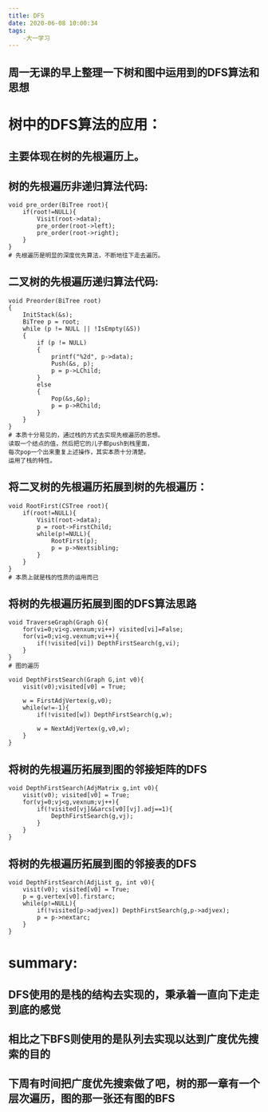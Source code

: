 ```yaml
---
title: DFS
date: 2020-06-08 10:00:34
tags:
    -大一学习
---
```

周一无课的早上整理一下树和图中运用到的DFS算法和思想
---

<!--more-->

# 树中的DFS算法的应用：

## 主要体现在树的先根遍历上。

## 树的先根遍历非递归算法代码:
```
void pre_order(BiTree root){
    if(root!=NULL){
        Visit(root->data);
        pre_order(root->left);
        pre_order(root->right);
    }
}
# 先根遍历是明显的深度优先算法，不断地往下走去遍历。
```

## 二叉树的先根遍历递归算法代码:
```
void Preorder(BiTree root)
{
    InitStack(&s);
    BiTree p = root;
    while (p != NULL || !IsEmpty(&S))
    {
        if (p != NULL)
        {
            printf("%2d", p->data);
            Push(&s, p);
            p = p->LChild;
        }
        else
        {
            Pop(&s,&p);
            p = p->RChild;
        }
    }
}
# 本质十分易见的，通过栈的方式去实现先根遍历的思想。
读取一个结点的值，然后把它的儿子都push到栈里面，
每次pop一个出来重复上述操作，其实本质十分清楚。
运用了栈的特性。
```

## 将二叉树的先根遍历拓展到树的先根遍历：
```
void RootFirst(CSTree root){
    if(root!=NULL){
        Visit(root->data);
        p = root->FirstChild;
        while(p!=NULL){
            RootFirst(p);
            p = p->Nextsibling;
        }
    }
}
# 本质上就是栈的性质的运用而已
```

## 将树的先根遍历拓展到图的DFS算法思路
```
void TraverseGraph(Graph G){
    for(vi=0;vi<g.venxum;vi++) visited[vi]=False;
    for(vi=0;vi<g.vexnum;vi++){
        if(!visited[vi]) DepthFirstSearch(g,vi);
    }
}
# 图的遍历

void DepthFirstSearch(Graph G,int v0){
    visit(v0);visited[v0] = True;

    w = FirstAdjVertex(g,v0);
    while(w!=-1){
        if(!visited[w]) DepthFirstSearch(g,w);
        
        w = NextAdjVertex(g,v0,w);
    }
}
```

## 将树的先根遍历拓展到图的邻接矩阵的DFS
```
void DepthFirstSearch(AdjMatrix g,int v0){
    visit(v0); visited[v0] = True;
    for(vj=0;vj<g,vexnum;vj++){
        if(!visited[vj]&&arcs[v0][vj].adj==1){
            DepthFirstSearch(g,vj);
        }
    }
}
```

## 将树的先根遍历拓展到图的邻接表的DFS
```
void DepthFirstSearch(AdjList g, int v0){
    visit(v0); visited[v0] = True;
    p = g.vertex[v0].firstarc;
    while(p!=NULL){
        if(!visited[p->adjvex]) DepthFirstSearch(g,p->adjvex);
        p = p->nextarc;
    }
}
```

# summary:
## DFS使用的是栈的结构去实现的，秉承着一直向下走走到底的感觉
## 相比之下BFS则使用的是队列去实现以达到广度优先搜索的目的
## 下周有时间把广度优先搜索做了吧，树的那一章有一个层次遍历，图的那一张还有图的BFS